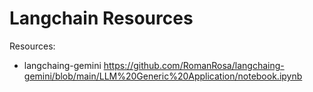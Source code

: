 # Langchain Resources


Resources:
- langchaing-gemini https://github.com/RomanRosa/langchaing-gemini/blob/main/LLM%20Generic%20Application/notebook.ipynb 
